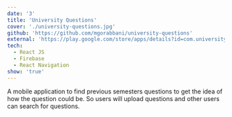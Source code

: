 ```yaml
---
date: '3'
title: 'University Questions'
cover: './university-questions.jpg'
github: 'https://github.com/mgorabbani/university-questions'
external: 'https://play.google.com/store/apps/details?id=com.university.question/'
tech:
  - React JS
  - Firebase
  - React Navigation
show: 'true'
---
```


A mobile application to find previous semesters questions to get the idea of how the question could be. So users will upload questions and other users can search for questions.
